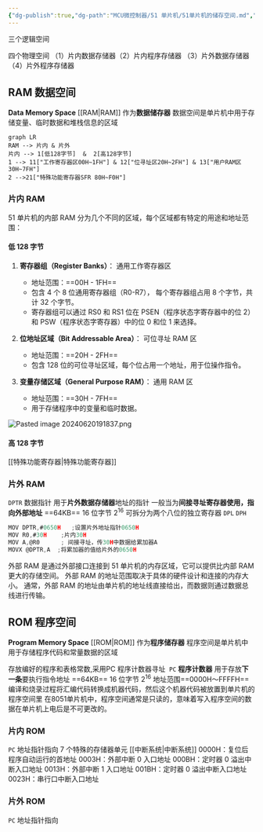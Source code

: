 ```yaml
---
{"dg-publish":true,"dg-path":"MCU微控制器/51 单片机/51单片机的储存空间.md","permalink":"/MCU微控制器/51 单片机/51单片机的储存空间/","dgPassFrontmatter":true,"noteIcon":"","created":"2024-06-09T20:56:02.560+08:00","updated":"2024-06-20T19:20:55.473+08:00"}
---
```


三个逻辑空间

四个物理空间
（1）片内数据存储器（2）片内程序存储器
（3）片外数据存储器（4）片外程序存储器

## RAM 数据空间
**Data Memory Space**    [[RAM\|RAM]] 作为**数据储存器**
数据空间是单片机中用于存储变量、临时数据和堆栈信息的区域


```mermaid
graph LR
RAM --> 片内 & 片外
片内 --> 1[低128字节]  &  2[高128字节]
1 --> 11["工作寄存器区00H~1FH"] & 12["位寻址区20H~2FH"] & 13["用户RAM区30H~7FH"]
2 -->21["特殊功能寄存器SFR 80H~F0H"]
```

### 片内 RAM 
51 单片机的内部 RAM 分为几个不同的区域，每个区域都有特定的用途和地址范围：
#### 低 128 字节
1. **寄存器组（Register Banks）**：
	通用工作寄存器区
   - 地址范围：==00H - 1FH==
   - 包含 4 个 8 位通用寄存器组（R0-R7），
	每个寄存器组占用 8 个字节，共计 32 个字节。
   - 寄存器组可以通过 RS0 和 RS1 位在 PSEN（程序状态字寄存器中的位 2）和 PSW（程序状态字寄存器）中的位 0 和位 1 来选择。

2. **位地址区域（Bit Addressable Area）**：
	可位寻址 RAM 区
   - 地址范围：==20H - 2FH==
   - 包含 128 位的可位寻址区域，每个位占用一个地址，用于位操作指令。

3. **变量存储区域（General Purpose RAM）**：
	通用 RAM 区
   - 地址范围：==30H - 7FH==
   - 用于存储程序中的变量和临时数据。

![Pasted image 20240620191837.png](/img/user/%E5%8A%9F%E8%83%BD%E6%80%A7%E6%96%87%E4%BB%B6%E5%A4%B9/%E8%BD%BD%E5%85%A5%E7%9A%84%E5%AA%92%E4%BD%93%E8%B5%84%E6%BA%90/Pasted%20image%2020240620191837.png)

#### 高 128 字节
[[特殊功能寄存器\|特殊功能寄存器]]

### 片外 RAM
` DPTR ` 数据指针
	用于**片外数据存储器**地址的指针
	一般当为**间接寻址寄存器使用，指向外部地址**
	==64KB==   16 位字节   $2^{16}$
	可拆分为两个八位的独立寄存器 `DPL`  `DPH`

```C
MOV DPTR,#0650H   ;设置片外地址指针0650H
MOV R0,#30H    ;片内30H
MOV A,@R0      ; 间接寻址，传30H中数据给累加器A
MOVX @DPTR,A  ;将累加器的值给片外的0650H
```

外部 RAM 是通过外部接口连接到 51 单片机的内存区域，它可以提供比内部 RAM 更大的存储空间。
外部 RAM 的地址范围取决于具体的硬件设计和连接的内存大小。
通常，外部 RAM 的地址由单片机的地址线直接给出，而数据则通过数据总线进行传输。

## ROM  程序空间
**Program Memory Space**    [[ROM\|ROM]] 作为**程序储存器**
程序空间是单片机中用于存储程序代码和常量数据的区域

存放编好的程序和表格常数,采用PC 程序计数器寻址
 ` PC ` **程序计数器**
	用于存放**下一条**要执行指令地址
	==64KB==   16 位字节   $2^{16}$
	地址范围==0000H～FFFFH==
   
编译和烧录过程将汇编代码转换成机器代码，然后这个机器代码被放置到单片机的程序空间里
在8051单片机中，程序空间通常是只读的，意味着写入程序空间的数据在单片机上电后是不可更改的。

### 片内 ROM  
` PC ` 地址指针指向
7 个特殊的存储器单元   [[中断系统\|中断系统]]
0000H：复位后程序自动运行的首地址
0003H：外部中断 0 入口地址
000BH：定时器 0 溢出中断入口地址
0013H：外部中断 1 入口地址
001BH：定时器 0 溢出中断入口地址
0023H：串行口中断入口地址

### 片外 ROM  
` PC ` 地址指针指向


